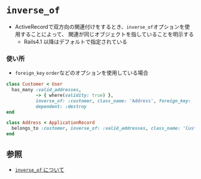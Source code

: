 # `inverse_of`
- ActiveRecordで双方向の関連付けをするとき、`inverse_of`オプションを使用することによって、
関連が同じオブジェクトを指していることを明示する
  - Rails4.1 以降はデフォルトで指定されている

### 使い所
- `foreign_key` `order`などのオプションを使用している場合
```ruby
class Customer < User
  has_many :valid_addresses,
           -> { where(validity: true) },
           inverse_of: :customer, class_name: 'Address', foreign_key: 'customer_id',
           dependent: :destroy
end
```

```ruby
class Address < ApplicationRecord
  belongs_to :customer, inverse_of: :valid_addresses, class_name: 'Customer'
end
```

## 参照
- [`inverse_of` について](https://qiita.com/itp926/items/9cac175d3b35945b8f7e)
